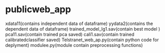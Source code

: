 # publicweb_app
xdata11(contains independent data of dataframe)
yydata2(contains the dependent data of dataframe)
trained_model_lg1.sav(contain best model )
pca11.sav(contain trained pca saved)
cali1.sav(contain trained calibratedclassifier saved)
Telstranet_web_ap.py(contain python code for deplyment)
modulee.py(module contain preprocessing functions)
